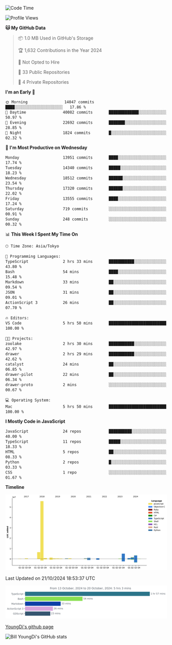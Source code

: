 <!--START_SECTION:waka-->
![Code Time](http://img.shields.io/badge/Code%20Time-991%20hrs%2013%20mins-blue)

![Profile Views](http://img.shields.io/badge/Profile%20Views-30-blue)

**🐱 My GitHub Data** 

> 📦 1.0 MB Used in GitHub's Storage 
 > 
> 🏆 1,632 Contributions in the Year 2024
 > 
> 🚫 Not Opted to Hire
 > 
> 📜 33 Public Repositories 
 > 
> 🔑 4 Private Repositories 
 > 
**I'm an Early 🐤** 

```text
🌞 Morning                14047 commits       ████░░░░░░░░░░░░░░░░░░░░░   17.86 % 
🌆 Daytime                40082 commits       █████████████░░░░░░░░░░░░   50.97 % 
🌃 Evening                22692 commits       ███████░░░░░░░░░░░░░░░░░░   28.85 % 
🌙 Night                  1824 commits        █░░░░░░░░░░░░░░░░░░░░░░░░   02.32 % 
```
📅 **I'm Most Productive on Wednesday** 

```text
Monday                   13951 commits       ████░░░░░░░░░░░░░░░░░░░░░   17.74 % 
Tuesday                  14340 commits       █████░░░░░░░░░░░░░░░░░░░░   18.23 % 
Wednesday                18512 commits       ██████░░░░░░░░░░░░░░░░░░░   23.54 % 
Thursday                 17320 commits       ██████░░░░░░░░░░░░░░░░░░░   22.02 % 
Friday                   13555 commits       ████░░░░░░░░░░░░░░░░░░░░░   17.24 % 
Saturday                 719 commits         ░░░░░░░░░░░░░░░░░░░░░░░░░   00.91 % 
Sunday                   248 commits         ░░░░░░░░░░░░░░░░░░░░░░░░░   00.32 % 
```


📊 **This Week I Spent My Time On** 

```text
🕑︎ Time Zone: Asia/Tokyo

💬 Programming Languages: 
TypeScript               2 hrs 33 mins       ███████████░░░░░░░░░░░░░░   43.80 % 
Bash                     54 mins             ████░░░░░░░░░░░░░░░░░░░░░   15.48 % 
Markdown                 33 mins             ██░░░░░░░░░░░░░░░░░░░░░░░   09.54 % 
JSON                     31 mins             ██░░░░░░░░░░░░░░░░░░░░░░░   09.01 % 
ActionScript 3           26 mins             ██░░░░░░░░░░░░░░░░░░░░░░░   07.70 % 

🔥 Editors: 
VS Code                  5 hrs 50 mins       █████████████████████████   100.00 % 

🐱‍💻 Projects: 
zoolake                  2 hrs 30 mins       ███████████░░░░░░░░░░░░░░   42.97 % 
drawer                   2 hrs 29 mins       ███████████░░░░░░░░░░░░░░   42.62 % 
catalyst                 24 mins             ██░░░░░░░░░░░░░░░░░░░░░░░   06.85 % 
drawer-pilot             22 mins             ██░░░░░░░░░░░░░░░░░░░░░░░   06.34 % 
drawer-proto             2 mins              ░░░░░░░░░░░░░░░░░░░░░░░░░   00.67 % 

💻 Operating System: 
Mac                      5 hrs 50 mins       █████████████████████████   100.00 % 
```

**I Mostly Code in JavaScript** 

```text
JavaScript               24 repos            ██████████░░░░░░░░░░░░░░░   40.00 % 
TypeScript               11 repos            █████░░░░░░░░░░░░░░░░░░░░   18.33 % 
HTML                     5 repos             ██░░░░░░░░░░░░░░░░░░░░░░░   08.33 % 
Python                   2 repos             █░░░░░░░░░░░░░░░░░░░░░░░░   03.33 % 
CSS                      1 repo              ░░░░░░░░░░░░░░░░░░░░░░░░░   01.67 % 
```



**Timeline**

![Lines of Code chart](https://raw.githubusercontent.com/Youngdi/Youngdi/master/assets/bar_graph.png)


 Last Updated on 21/10/2024 18:53:37 UTC
<!--END_SECTION:waka-->

![wakatime](./images/stat.svg)

[YoungDi's github page](https://youngdi.github.io)

![Bill YoungDi's GitHub stats](https://github-readme-stats.vercel.app/api?username=youngdi&count_private=true&show_icons=true)
